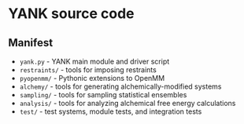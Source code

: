 YANK source code
================

Manifest
--------

* `yank.py` - YANK main module and driver script
* `restraints/` - tools for imposing restraints
* `pyopenmm/` - Pythonic extensions to OpenMM
* `alchemy/` - tools for generating alchemically-modified systems
* `sampling/` - tools for sampling statistical ensembles
* `analysis/` - tools for analyzing alchemical free energy calculations
* `test/` - test systems, module tests, and integration tests
